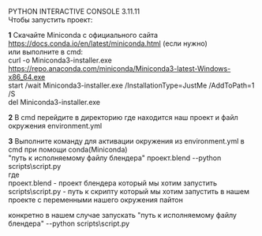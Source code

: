 PYTHON INTERACTIVE CONSOLE 3.11.11  
Чтобы запустить проект:  

**1** Скачайте Miniconda c официального сайта https://docs.conda.io/en/latest/miniconda.html (если нужно)  
или выполните в cmd:  
curl -o Miniconda3-installer.exe https://repo.anaconda.com/miniconda/Miniconda3-latest-Windows-x86_64.exe  
    start /wait Miniconda3-installer.exe /InstallationType=JustMe /AddToPath=1 /S  
    del Miniconda3-installer.exe  
      
**2** В cmd перейдите в директорию где находится наш проект и файл окружения environment.yml   

**3** Выполните команду для активации окружения из environment.yml в cmd при помощи conda(Miniconda)  
"путь к исполняемому файлу блендера" проект.blend --python scripts\script.py  
где  
    проект.blend - проект блендера который мы хотим запустить  
    scripts\script.py - путь к скрипту который мы хотим запустить в нашем проекте с переменными нашего окружения пайтон  

конкретно в нашем случае запускать
	"путь к исполняемому файлу блендера" --python scripts\script.py
